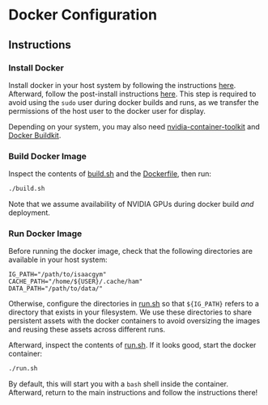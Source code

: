 # Docker Configuration

## Instructions

### Install Docker

Install docker in your host system by following the instructions [here](https://docs.docker.com/engine/install/ubuntu/ ).
Afterward, follow the post-install instructions [here](https://docs.docker.com/engine/install/linux-postinstall/).
This step is required to avoid using the `sudo` user during docker builds and runs, as we transfer the permissions
of the host user to the docker user for display.

Depending on your system, you may also need [nvidia-container-toolkit](https://docs.nvidia.com/datacenter/cloud-native/container-toolkit/latest/install-guide.html) and [Docker Buildkit](https://docs.docker.com/build/buildkit/).


### Build Docker Image

Inspect the contents of [build.sh](./build.sh) and the [Dockerfile](Dockerfile), then run:

```bash
./build.sh
```

Note that we assume availability of NVIDIA GPUs during docker build _and_ deployment.

### Run Docker Image

Before running the docker image, check that the following directories are available in your host system:

```
IG_PATH="/path/to/isaacgym"
CACHE_PATH="/home/${USER}/.cache/ham"
DATA_PATH="/path/to/data/"
```

Otherwise, configure the directories in [run.sh](./run.sh) so that `${IG_PATH}` refers to a directory
that exists in your filesystem. We use these directories to share persistent assets with the
docker containers to avoid oversizing the images and reusing these assets across different runs.

Afterward, inspect the contents of [run.sh](./run.sh). If it looks good, start the docker container:

```bash
./run.sh
```

By default, this will start you with a `bash` shell inside the container.
Afterward, return to the main instructions and follow the instructions there!
